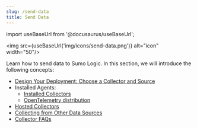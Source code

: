 ```yaml
---
slug: /send-data
title: Send Data
---
```


import useBaseUrl from '@docusaurus/useBaseUrl';

<img src={useBaseUrl('img/icons/send-data.png')} alt="icon" width="50"/>

Learn how to send data to Sumo Logic. In this section, we will introduce the following concepts:

* [Design Your Deployment: Choose a Collector and Source](/docs/send-data/collectors-sources)
* Installed Agents:
   * [Installed Collectors](/docs/send-data/installed-collectors)
   * [OpenTelemetry distribution](docs/send-data/sumo-distribution-opentelemetry.md)
* [Hosted Collectors](/docs/send-data/hosted-collectors)
* [Collecting from Other Data Sources](/docs/send-data/collect-from-other-data-sources)
* [Collector FAQs](/docs/send-data/collector-faq)
